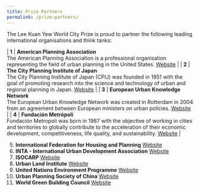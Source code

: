 ```yaml
---
title: Prize Partners
permalink: /prize-partners/
---
```


The Lee Kuan Yew World City Prize is proud to partner the following leading international organisations and think tanks: 

| **1** | **American Planning Association** <br> The American Planning Association is a professional organisation representing the field of urban planning in the United States. [Website](http://www.planning.org) |
| **2** | **The City Planning Institute of Japan** <br> The City Planning Institute of Japan (CPIJ) was founded in 1951 with the goal of promoting research into the science and technology of urban and regional planning in Japan. [Website](http://https://www.cpij.or.jp/eng/) |
| **3** | **European Urban Knowledge Network** <br> The European Urban Knowledge Network was created in Rotterdam in 2004 from an agreement between European ministers on urban policies. [Website](http://www.eukn.eu) |
| **4** | **Fundación Metrópoli** <br> Fundación Metropoli was born in 1987 with the objective of working in cities and territories to globally contribute to the acceleration of their economic development, competitiveness, life quality, and sustainability. [Website](http://www.fundacion-metropoli.org) |


5. **International Federation for Housing and Planning** [Website](https://www.ifhp.org/) 
6. **INTA - International Urban Development Association** [Website](https://inta-aivn.org/en/) 
7. **ISOCARP** [Website](https://isocarp.org/)
8. **Urban Land Institute** [Website](https://uli.org/)
9. **United Nations Environment Programme** [Website](https://www.unenvironment.org/) 
10. **Urban Planning Society of China** [Website](http://en.planning.org.cn/) 
11. **World Green Building Council** [Website](https://www.worldgbc.org/)
